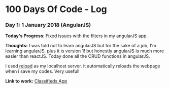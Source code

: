 # 100 Days Of Code - Log

### Day 1: 1 January 2018 (AngularJS)

**Today's Progress**: Fixed issues with the filters in my angularJS app.

**Thoughts:** I was told not to learn angularJS but for the sake of a job, I'm learning angularJS. plus it is version 1! but honestly angularJS is much more easier than reactJS. Today done all the CRUD functions in angularJS. 

I used [reload](https://www.npmjs.com/package/reload) as my localhost server. it automatically reloads the webpage when i save my codes. Very useful!

**Link to work:** [Classifieds App](https://github.com/nazmifeeroz/angular-classifieds)
